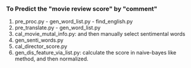 ### To Predict the "movie review score" by "comment"

1. pre_proc.py - gen_word_list.py - find_english.py
2. pre_translate.py - gen_word_list.py
3. cal_movie_mutal_info.py: and then manually select sentimental words
4. gen_senti_words.py
5. cal_director_score.py
5. gen_dis_feature_via_list.py: calculate the score in naive-bayes like method, and then normalized.
